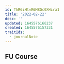 ```yaml
---
id: ThR6iHtvR6M8Gc0XHira1
title: '2022-02-22'
desc: ''
updated: 1645576166237
created: 1645576157331
traitIds:
  - journalNote
---
```


## FU Course


